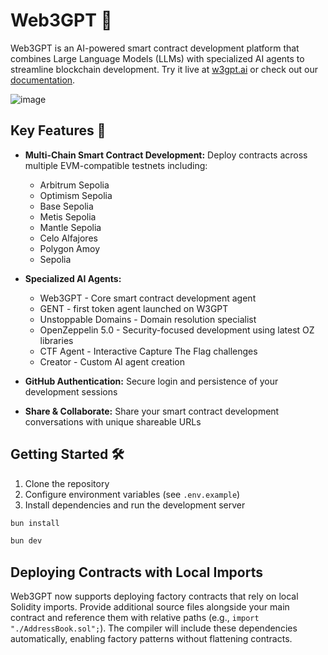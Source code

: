 # Web3GPT 🚀

Web3GPT is an AI-powered smart contract development platform that combines Large Language Models (LLMs) with specialized AI agents to streamline blockchain development. Try it live at [w3gpt.ai](https://w3gpt.ai) or check out our [documentation](https://docs.w3gpt.ai).

![image](https://github.com/Markeljan/Web3GPT/assets/12901349/c84ec7ed-3657-4d19-a739-2285e25c29a1)

## Key Features 🌟

- **Multi-Chain Smart Contract Development:** Deploy contracts across multiple EVM-compatible testnets including:
  - Arbitrum Sepolia
  - Optimism Sepolia
  - Base Sepolia
  - Metis Sepolia
  - Mantle Sepolia
  - Celo Alfajores
  - Polygon Amoy
  - Sepolia

- **Specialized AI Agents:**
  - Web3GPT - Core smart contract development agent
  - GENT - first token agent launched on W3GPT
  - Unstoppable Domains - Domain resolution specialist
  - OpenZeppelin 5.0 - Security-focused development using latest OZ libraries
  - CTF Agent - Interactive Capture The Flag challenges
  - Creator - Custom AI agent creation

- **GitHub Authentication:** Secure login and persistence of your development sessions

- **Share & Collaborate:** Share your smart contract development conversations with unique shareable URLs

## Getting Started 🛠️

1. Clone the repository
2. Configure environment variables (see `.env.example`)
3. Install dependencies and run the development server

```bash
bun install
```

```bash
bun dev
```

## Deploying Contracts with Local Imports

Web3GPT now supports deploying factory contracts that rely on local Solidity imports. Provide additional source files alongside your main contract and reference them with relative paths (e.g., `import "./AddressBook.sol";`). The compiler will include these dependencies automatically, enabling factory patterns without flattening contracts.

